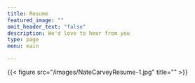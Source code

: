 ```yaml
---
title: Resume
featured_image: ""
omit_header_text: "false"
description: We'd love to hear from you
type: page
menu: main

---
```





{{< figure src="/images/NateCarveyResume-1.jpg" title="" >}}

